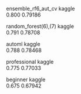 ensemble_rf6_aut_cv  kaggle  
0.800  0.79186  

random_forest(6),(7)  kaggle  
0.791  0.78708  

automl kaggle  
0.788  0.78468  

professional kaggle  
0.775  0.77033  

beginner  kaggle  
0.675  0.67942  
